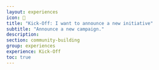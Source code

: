 ```yaml
---
layout: experiences
icon: 🏈
title: "Kick-Off: I want to announce a new initiative"
subtitle: "Announce a new campaign."
description:
section: community-building
group: experiences
experience: Kick-Off
toc: true
---
```

